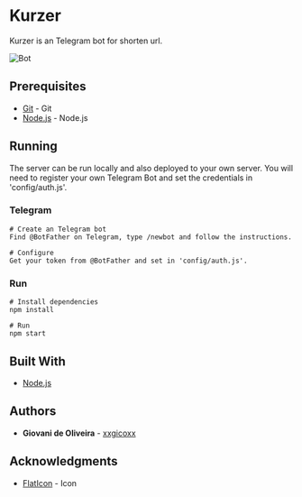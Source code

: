 # Kurzer

Kurzer is an Telegram bot for shorten url.

![Bot](https://i.imgur.com/zkOa0a1.png)

## Prerequisites

* [Git](https://git-scm.com/) - Git
* [Node.js](https://nodejs.org/en/) - Node.js

## Running

The server can be run locally and also deployed to your own server. You will need to register your own Telegram Bot and set the credentials in 'config/auth.js'.

### Telegram
````
# Create an Telegram bot
Find @BotFather on Telegram, type /newbot and follow the instructions.

# Configure
Get your token from @BotFather and set in 'config/auth.js'.
````

### Run
````
# Install dependencies
npm install

# Run
npm start
````

## Built With

* [Node.js](https://nodejs.org/en/)

## Authors

* **Giovani de Oliveira** - [xxgicoxx](https://github.com/xxgicoxx)

## Acknowledgments

* [FlatIcon](https://www.flaticon.com/) - Icon